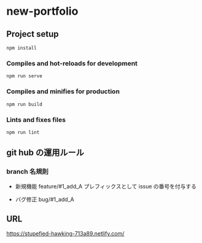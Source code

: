 # new-portfolio

## Project setup

```
npm install
```

### Compiles and hot-reloads for development

```
npm run serve
```

### Compiles and minifies for production

```
npm run build
```

### Lints and fixes files

```
npm run lint
```

## git hub の運用ルール

### branch 名規則

- 新規機能
  feature/#1_add_A
  プレフィックスとして issue の番号を付与する

- バグ修正
  bug/#1_add_A

## URL
https://stupefied-hawking-713a89.netlify.com/
